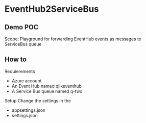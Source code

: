 # EventHub2ServiceBus

## Demo POC
Scope: Playground for forwarding EventHub events as messages to ServiceBus queue

## How to

Requierements
- Azure account
- An Event Hub named qlikeventhub
- A Service Bus queue named q-two

Setup
Change the settings in the
- appsettings.json
- settings.json
